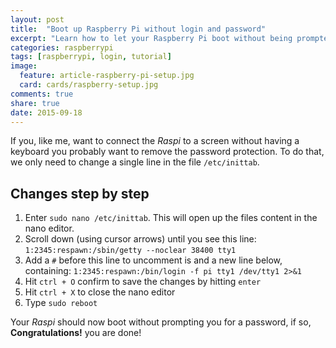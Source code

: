 ```yaml
---
layout: post
title:  "Boot up Raspberry Pi without login and password"
excerpt: "Learn how to let your Raspberry Pi boot without being prompted for username and password in 6 easy steps. This comes very handy, if you want to put your Pi somewhere behind a screen without having a keyboard attached to it."
categories: raspberrypi
tags: [raspberrypi, login, tutorial]
image:
  feature: article-raspberry-pi-setup.jpg
  card: cards/raspberry-setup.jpg
comments: true
share: true
date: 2015-09-18
---
```


If you, like me, want to connect the _Raspi_ to a screen without having a keyboard you probably want to remove the password protection.
To do that, we only need to change a single line in the file `/etc/inittab`.

## Changes step by step

1. Enter `sudo nano /etc/inittab`. This will open up the files content in the nano editor.
2. Scroll down (using cursor arrows) until you see this line: `1:2345:respawn:/sbin/getty --noclear 38400 tty1`
3. Add a `#` before this line to uncomment is and a new line below, containing: `1:2345:respawn:/bin/login -f pi tty1 /dev/tty1 2>&1`
4. Hit `ctrl + O` confirm to save the changes by hitting `enter`
5. Hit `ctrl + X` to close the nano editor
6. Type `sudo reboot`

Your _Raspi_ should now boot without prompting you for a password, if so, **Congratulations!** you are done!
